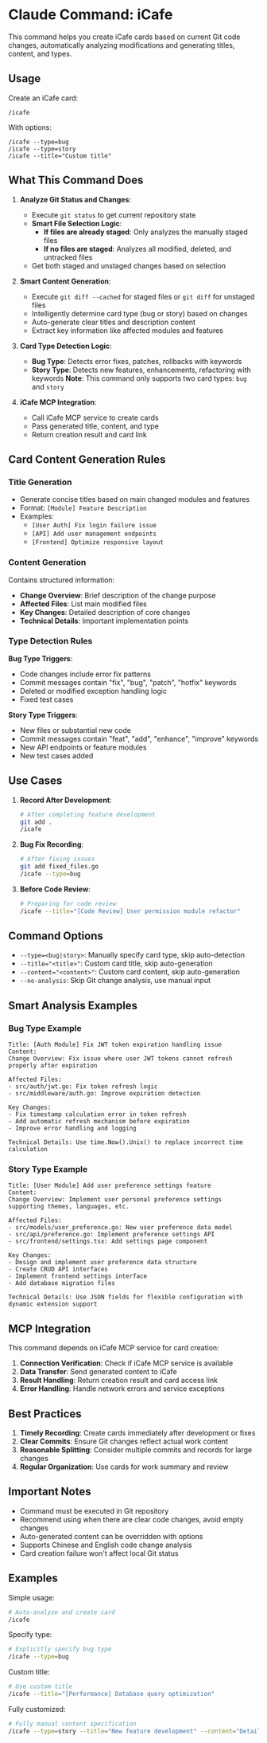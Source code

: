 # Claude Command: iCafe

This command helps you create iCafe cards based on current Git code changes, automatically analyzing modifications and generating titles, content, and types.

## Usage

Create an iCafe card:
```
/icafe
```

With options:
```
/icafe --type=bug
/icafe --type=story
/icafe --title="Custom title"
```


## What This Command Does

1. **Analyze Git Status and Changes**:
   - Execute `git status` to get current repository state
   - **Smart File Selection Logic**:
     - **If files are already staged**: Only analyzes the manually staged files
     - **If no files are staged**: Analyzes all modified, deleted, and untracked files
   - Get both staged and unstaged changes based on selection

2. **Smart Content Generation**:
   - Execute `git diff --cached` for staged files or `git diff` for unstaged files
   - Intelligently determine card type (bug or story) based on changes
   - Auto-generate clear titles and description content
   - Extract key information like affected modules and features

3. **Card Type Detection Logic**: 
   - **Bug Type**: Detects error fixes, patches, rollbacks with keywords
   - **Story Type**: Detects new features, enhancements, refactoring with keywords
   **Note**: This command only supports two card types: `bug` and `story`
   

4. **iCafe MCP Integration**:
   - Call iCafe MCP service to create cards
   - Pass generated title, content, and type
   - Return creation result and card link

## Card Content Generation Rules

### Title Generation
- Generate concise titles based on main changed modules and features
- Format: `[Module] Feature Description`
- Examples:
  - `[User Auth] Fix login failure issue`
  - `[API] Add user management endpoints`
  - `[Frontend] Optimize responsive layout`

### Content Generation
Contains structured information:
- **Change Overview**: Brief description of the change purpose
- **Affected Files**: List main modified files
- **Key Changes**: Detailed description of core changes
- **Technical Details**: Important implementation points

### Type Detection Rules

**Bug Type Triggers**:
- Code changes include error fix patterns
- Commit messages contain "fix", "bug", "patch", "hotfix" keywords
- Deleted or modified exception handling logic
- Fixed test cases

**Story Type Triggers**:
- New files or substantial new code
- Commit messages contain "feat", "add", "enhance", "improve" keywords
- New API endpoints or feature modules
- New test cases added

## Use Cases

1. **Record After Development**:
   ```bash
   # After completing feature development
   git add .
   /icafe
   ```

2. **Bug Fix Recording**:
   ```bash
   # After fixing issues
   git add fixed_files.go
   /icafe --type=bug
   ```

3. **Before Code Review**:
   ```bash
   # Preparing for code review
   /icafe --title="[Code Review] User permission module refactor"
   ```

## Command Options

- `--type=<bug|story>`: Manually specify card type, skip auto-detection
- `--title="<title>"`: Custom card title, skip auto-generation
- `--content="<content>"`: Custom card content, skip auto-generation
- `--no-analysis`: Skip Git change analysis, use manual input

## Smart Analysis Examples

### Bug Type Example
```
Title: [Auth Module] Fix JWT token expiration handling issue
Content:
Change Overview: Fix issue where user JWT tokens cannot refresh properly after expiration

Affected Files:
- src/auth/jwt.go: Fix token refresh logic
- src/middleware/auth.go: Improve expiration detection

Key Changes:
- Fix timestamp calculation error in token refresh
- Add automatic refresh mechanism before expiration
- Improve error handling and logging

Technical Details: Use time.Now().Unix() to replace incorrect time calculation
```

### Story Type Example
```
Title: [User Module] Add user preference settings feature
Content:
Change Overview: Implement user personal preference settings supporting themes, languages, etc.

Affected Files:
- src/models/user_preference.go: New user preference data model
- src/api/preference.go: Implement preference settings API
- src/frontend/settings.tsx: Add settings page component

Key Changes:
- Design and implement user preference data structure
- Create CRUD API interfaces
- Implement frontend settings interface
- Add database migration files

Technical Details: Use JSON fields for flexible configuration with dynamic extension support
```

## MCP Integration

This command depends on iCafe MCP service for card creation:

1. **Connection Verification**: Check if iCafe MCP service is available
2. **Data Transfer**: Send generated content to iCafe
3. **Result Handling**: Return creation result and card access link
4. **Error Handling**: Handle network errors and service exceptions

## Best Practices

1. **Timely Recording**: Create cards immediately after development or fixes
2. **Clear Commits**: Ensure Git changes reflect actual work content
3. **Reasonable Splitting**: Consider multiple commits and records for large changes
4. **Regular Organization**: Use cards for work summary and review

## Important Notes

- Command must be executed in Git repository
- Recommend using when there are clear code changes, avoid empty changes
- Auto-generated content can be overridden with options
- Supports Chinese and English code change analysis
- Card creation failure won't affect local Git status

## Examples

Simple usage:
```bash
# Auto-analyze and create card
/icafe
```

Specify type:
```bash
# Explicitly specify bug type
/icafe --type=bug
```

Custom title:
```bash
# Use custom title
/icafe --title="[Performance] Database query optimization"
```

Fully customized:
```bash
# Fully manual content specification
/icafe --type=story --title="New feature development" --content="Detailed feature description..."
```